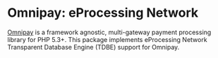 # Omnipay: eProcessing Network #

[Omnipay](https://github.com/omnipay/omnipay) is a framework agnostic, multi-gateway payment
processing library for PHP 5.3+. This package implements eProcessing Network Transparent
Database Engine (TDBE) support for Omnipay.
